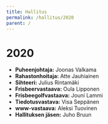 ```yaml
---
title: Hallitus
permalink: /hallitus/2020
parent: /
---
```


# 2020

- **Puheenjohtaja:** Joonas Valkama
- **Rahastonhoitaja:** Atte Jauhiainen
- **Sihteeri:** Julius Rintamäki
- **Frisbeervastaava:** Oula Lipponen
- **Frisbeegolfvastaava:** Jouni Lammi
- **Tiedotusvastava:** Visa Seppänen
- **www-vastaava:** Aleksi Tuovinen
- **Hallituksen jäsen:** Juho Bruun